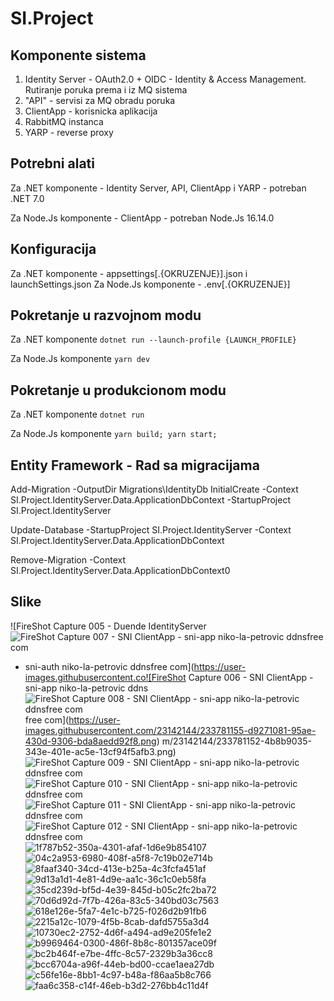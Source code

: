 # SI.Project

## Komponente sistema

1. Identity Server - OAuth2.0 + OIDC - Identity & Access Management. Rutiranje poruka prema i iz MQ sistema
2. "API" - servisi za MQ obradu poruka
3. ClientApp - korisnicka aplikacija
4. RabbitMQ instanca
5. YARP - reverse proxy

## Potrebni alati

Za .NET komponente - Identity Server, API, ClientApp i YARP - potreban .NET 7.0

Za Node.Js komponente - ClientApp - potreban Node.Js 16.14.0

## Konfiguracija

Za .NET komponente - appsettings[.{OKRUZENJE}].json i launchSettings.json
Za Node.Js komponente - .env[.{OKRUZENJE}]

## Pokretanje u razvojnom modu

Za .NET komponente
`dotnet run --launch-profile {LAUNCH_PROFILE}`

Za Node.Js komponente
`yarn dev`

## Pokretanje u produkcionom modu

Za .NET komponente
`dotnet run`

Za Node.Js komponente
`yarn build; yarn start;`

## Entity Framework - Rad sa migracijama

Add-Migration -OutputDir Migrations\IdentityDb InitialCreate -Context SI.Project.IdentityServer.Data.ApplicationDbContext -StartupProject SI.Project.IdentityServer

Update-Database -StartupProject SI.Project.IdentityServer -Context SI.Project.IdentityServer.Data.ApplicationDbContext

Remove-Migration -Context SI.Project.IdentityServer.Data.ApplicationDbContext0

## Slike


![FireShot Capture 005 - Duende IdentityServer ![FireShot Capture 007 - SNI ClientApp - sni-app niko-la-petrovic ddnsfree com](https://user-images.githubusercontent.com/23142144/233781158-785604be-4614-4df9-9239-28cd2f3b5cba.png)
- sni-auth niko-la-petrovic ddnsfree com](https://user-images.githubusercontent.co![FireShot Capture 006 - SNI ClientApp - sni-app niko-la-petrovic ddns![FireShot Capture 008 - SNI ClientApp - sni-app niko-la-petrovic ddnsfree com](https://user-images.githubusercontent.com/23142144/233781164-2ba7b367-6550-4d47-abc4-21990f23de7a.png)
free com](https://user-images.githubusercontent.com/23142144/233781155-d9271081-95ae-430d-9306-bda8aedd92f8.png)
m/23142144/233781152-4b8b9035-343e-401e-ac5e-13cf94f5afb3.png)
![FireShot Capture 009 - SNI ClientApp - sni-app niko-la-petrovic ddnsfree com](https://user-images.githubusercontent.com/23142144/233781166-a1fbe2f0-0981-4617-ab06-1c5c019e8b5c.png)
![FireShot Capture 010 - SNI ClientApp - sni-app niko-la-petrovic ddnsfree com](https://user-images.githubusercontent.com/23142144/233781167-53a0baae-84b9-4d93-b2ec-682a34a46cad.png)
![FireShot Capture 011 - SNI ClientApp - sni-app niko-la-petrovic ddnsfree com](https://user-images.githubusercontent.com/23142144/233781171-c8789c69-6e6f-4a6f-b922-5e2cc26ea7ef.png)
![FireShot Capture 012 - SNI ClientApp - sni-app niko-la-petrovic ddnsfree com](https://user-images.githubusercontent.com/23142144/233781177-21065fb0-30e6-4c0a-b8e3-f0c6e731dd4c.png)
![1f787b52-350a-4301-afaf-1d6e9b854107](https://user-images.githubusercontent.com/23142144/233781182-380cc4e8-f730-4129-8f66-d050b8e81f37.png)
![04c2a953-6980-408f-a5f8-7c19b02e714b](https://user-images.githubusercontent.com/23142144/233781197-db9c67ec-2c6d-41d6-8730-598cdffca3ff.png)
![8faaf340-34cd-413e-b25a-4c3fcfa451af](https://user-images.githubusercontent.com/23142144/233781199-a263f96d-b284-473a-a5f3-61b71a90911f.png)
![9d13a1d1-4e81-4d9e-aa1c-36c1c0eb58fa](https://user-images.githubusercontent.com/23142144/233781201-e807af74-26bb-4e7a-913d-09bca812f1a4.png)
![35cd239d-bf5d-4e39-845d-b05c2fc2ba72](https://user-images.githubusercontent.com/23142144/233781203-2b8d346e-ee42-4bec-a232-9bdde320dbd9.png)
![70d6d92d-7f7b-426a-83c5-340bd03c7563](https://user-images.githubusercontent.com/23142144/233781205-ef6b445c-5b1f-4058-98d9-4d535ec44370.png)
![618e126e-5fa7-4e1c-b725-f026d2b91fb6](https://user-images.githubusercontent.com/23142144/233781208-29a6128d-59c6-4f1d-a511-25faf52c6a63.png)
![2215a12c-1079-4f5b-8cab-dafd5755a3d4](https://user-images.githubusercontent.com/23142144/233781210-99d866e0-ea69-4895-bdee-c4cc83b7e133.png)
![10730ec2-2752-4d6f-a494-ad9e205fe1e2](https://user-images.githubusercontent.com/23142144/233781213-f5002a25-8991-44e4-a771-36f9dbdb7e22.png)
![b9969464-0300-486f-8b8c-801357ace09f](https://user-images.githubusercontent.com/23142144/233781215-2bbff61f-eb86-4457-b682-77e4736a6190.png)
![bc2b464f-e7be-4ffc-8c57-2329b3a36cc8](https://user-images.githubusercontent.com/23142144/233781218-8c042f36-ae13-41c5-afba-efc3f47e0615.png)
![bcc6704a-a96f-44eb-bd00-ccae1aea27db](https://user-images.githubusercontent.com/23142144/233781220-a7523d9c-6563-4c91-a20b-efaa72552dcc.png)
![c56fe16e-8bb1-4c97-b48a-f86aa5b8c766](https://user-images.githubusercontent.com/23142144/233781223-197d3bdb-da46-43b6-bbdc-7cdfa9ee525a.png)
![faa6c358-c14f-46eb-b3d2-276bb4c11d4f](https://user-images.githubusercontent.com/23142144/233781224-9284fd85-669c-4996-9a20-6d25b0b4c41f.png)
